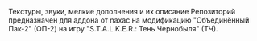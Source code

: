 Текстуры, звуки, мелкие дополнения и их описание
Репозиторий предназначен для аддона от naxac на модификацию "Объединённый Пак-2" (ОП-2) на игру "S.T.A.L.K.E.R.: Тень Чернобыля" (ТЧ).
